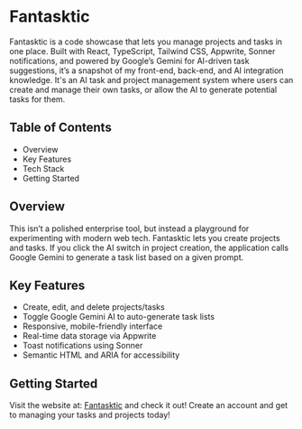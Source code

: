 # Fantasktic  
Fantasktic is a code showcase that lets you manage projects and tasks in one place. Built with React, TypeScript, Tailwind CSS, Appwrite, Sonner notifications, and powered by Google’s Gemini for AI-driven task suggestions, it’s a snapshot of my front-end, back-end, and AI integration knowledge. It's an AI task and project management system where users can create and manage their own tasks, or allow the AI to generate potential tasks for them.

## Table of Contents  
- Overview
- Key Features
- Tech Stack
- Getting Started

## Overview  
This isn’t a polished enterprise tool, but instead a playground for experimenting with modern web tech. Fantasktic lets you create projects and tasks. If you click the AI switch in project creation, the application calls Google Gemini to generate a task list based on a given prompt.

## Key Features  
- Create, edit, and delete projects/tasks
- Toggle Google Gemini AI to auto-generate task lists
- Responsive, mobile-friendly interface
- Real-time data storage via Appwrite
- Toast notifications using Sonner
- Semantic HTML and ARIA for accessibility

## Getting Started  
Visit the website at: [Fantasktic](fantasktic.vercel.app) and check it out! Create an account and get to managing your tasks and projects today!
